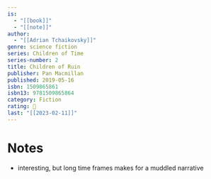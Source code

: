 ```yaml
---
is:
  - "[[book]]"
  - "[[note]]"
author:
  - "[[Adrian Tchaikovsky]]"
genre: science fiction
series: Children of Time
series-number: 2
title: Children of Ruin
publisher: Pan Macmillan
published: 2019-05-16
isbn: 1509865861
isbn13: 9781509865864
category: Fiction
rating: 🤞
last: "[[2023-02-11]]"
---
```

# Notes
- interesting, but long time frames makes for a muddled narrative
